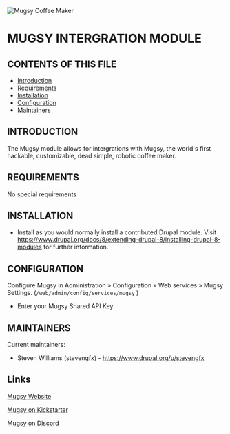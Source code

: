 ![Mugsy Coffee Maker](https://static1.squarespace.com/static/55f8db72e4b0219d1ebd9acc/t/5bca249f15fcc0c36823f273/1548607332274/wefwefewf.png?format=750w "Mugsy Coffee Maker")

# MUGSY INTERGRATION MODULE

## CONTENTS OF THIS FILE

 * [Introduction](https://gitlab.com/StevenGFX/mugsy/blob/master/README.md#introduction)
 * [Requirements](https://gitlab.com/StevenGFX/mugsy/blob/master/README.md#requiremebts)
 * [Installation](https://gitlab.com/StevenGFX/mugsy/blob/master/README.md#installation)
 * [Configuration](https://gitlab.com/StevenGFX/mugsy/blob/master/README.md#configuration)
 * [Maintainers](https://gitlab.com/StevenGFX/mugsy/blob/master/README.md#maintainers)


## INTRODUCTION

The Mugsy module allows for intergrations with Mugsy, the world's first 
hackable, customizable, dead simple, robotic coffee maker.


## REQUIREMENTS

No special requirements


## INSTALLATION

 
 * Install as you would normally install a contributed Drupal module. Visit
   https://www.drupal.org/docs/8/extending-drupal-8/installing-drupal-8-modules
   for further information.


## CONFIGURATION

Configure Mugsy in Administration » Configuration » Web services »  Mugsy 
Settings. (`/web/admin/config/services/mugsy` )
 
 * Enter your Mugsy Shared API Key


## MAINTAINERS

Current maintainers:

 * Steven Williams (stevengfx) - https://www.drupal.org/u/stevengfx
 

## Links

[Mugsy Website](https://www.heymugsy.com/whymugsy)

[Mugsy on Kickstarter](https://www.kickstarter.com/projects/413243358/mugsy-the-open-source-robotic-coffee-maker)

[Mugsy on Discord](https://discord.gg/4Pe3z4)